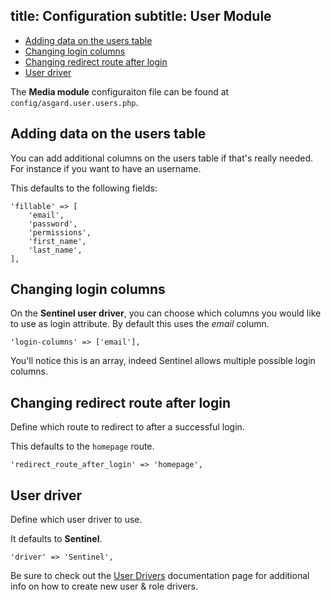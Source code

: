 title: Configuration
subtitle: User Module
-------

- [Adding data on the users table](#adding-data-on-users-table)
- [Changing login columns](#changing-login-column)
- [Changing redirect route after login](#changing-redirect-route-after-login)
- [User driver](#user-driver)

The **Media module** configuraiton file can be found at `config/asgard.user.users.php`.

## <a class="anchor" name="adding-data-on-users-table" href="#adding-data-on-users-table"></a> Adding data on the users table

You can add additional columns on the users table if that's really needed. For instance if you want to have an username.

This defaults to the following fields:

``` .language-php
'fillable' => [
    'email',
    'password',
    'permissions',
    'first_name',
    'last_name',
],
```

## <a class="anchor" name="changing-login-column" href="#changing-login-column"></a> Changing login columns

On the **Sentinel user driver**, you can choose which columns you would like to use as login attribute. By default this uses the *email* column.

``` .language-php
'login-columns' => ['email'],
```

You'll notice this is an array, indeed Sentinel allows multiple possible login columns.


## <a class="anchor" name="changing-redirect-route-after-login" href="#changing-redirect-route-after-login"></a> Changing redirect route after login

Define which route to redirect to after a successful login.

This defaults to the `homepage` route.

``` .language-php
'redirect_route_after_login' => 'homepage',
```

## <a class="anchor" name="user-driver" href="#user-driver"></a> User driver

Define which user driver to use.

It defaults to **Sentinel**.

``` .language-php
'driver' => 'Sentinel',
```

Be sure to check out the [User Drivers](https://asgardcms.com/en/docs/user-module/drivers) documentation page for additional info on how to create new user & role drivers.


